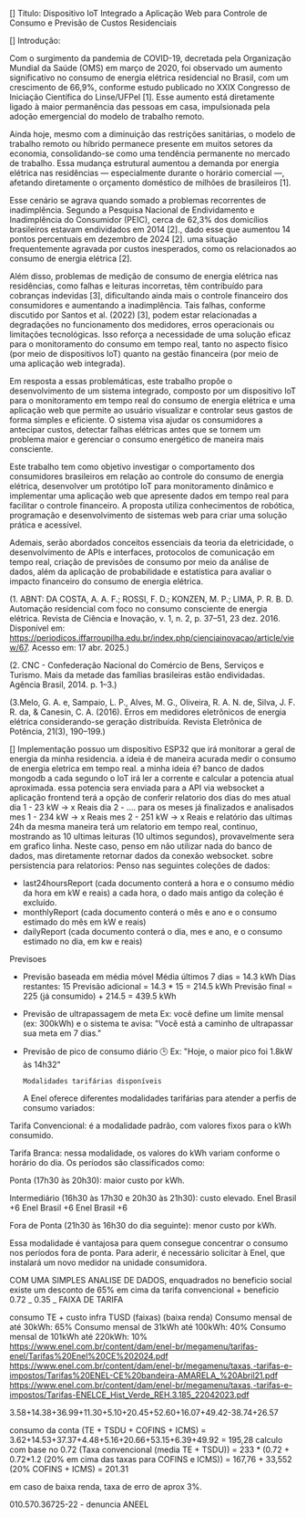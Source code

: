 [] Titulo:
Dispositivo IoT Integrado a Aplicação Web para Controle de Consumo e Previsão de Custos Residenciais

[] Introdução:

Com o surgimento da pandemia de COVID-19, decretada pela Organização Mundial da Saúde (OMS) em março de 2020, foi observado um aumento significativo no consumo de energia elétrica residencial no Brasil, com um crescimento de 66,9%, conforme estudo publicado no XXIX Congresso de Iniciação Científica do Linse/UFPel [1]. Esse aumento está diretamente ligado à maior permanência das pessoas em casa, impulsionada pela adoção emergencial do modelo de trabalho remoto.

Ainda hoje, mesmo com a diminuição das restrições sanitárias, o modelo de trabalho remoto ou híbrido permanece presente em muitos setores da economia, consolidando-se como uma tendência permanente no mercado de trabalho. Essa mudança estrutural aumentou a demanda por energia elétrica nas residências — especialmente durante o horário comercial —, afetando diretamente o orçamento doméstico de milhões de brasileiros [1].

Esse cenário se agrava quando somado a problemas recorrentes de inadimplência. Segundo a Pesquisa Nacional de Endividamento e Inadimplência do Consumidor (PEIC), cerca de 62,3% dos domicílios brasileiros estavam endividados em 2014 [2]., dado esse que aumentou 14 pontos percentuais em dezembro de 2024 [2]. uma situação frequentemente agravada por custos inesperados, como os relacionados ao consumo de energia elétrica [2].

Além disso, problemas de medição de consumo de energia elétrica nas residências, como falhas e leituras incorretas, têm contribuído para cobranças indevidas [3], dificultando ainda mais o controle financeiro dos consumidores e aumentando a inadimplência. Tais falhas, conforme discutido por Santos et al. (2022) [3], podem estar relacionadas a degradações no funcionamento dos medidores, erros operacionais ou limitações tecnológicas. Isso reforça a necessidade de uma solução eficaz para o monitoramento do consumo em tempo real, tanto no aspecto físico (por meio de dispositivos IoT) quanto na gestão financeira (por meio de uma aplicação web integrada).

Em resposta a essas problemáticas, este trabalho propõe o desenvolvimento de um sistema integrado, composto por um dispositivo IoT para o monitoramento em tempo real do consumo de energia elétrica e uma aplicação web que permite ao usuário visualizar e controlar seus gastos de forma simples e eficiente. O sistema visa ajudar os consumidores a antecipar custos, detectar falhas elétricas antes que se tornem um problema maior e gerenciar o consumo energético de maneira mais consciente.

Este trabalho tem como objetivo investigar o comportamento dos consumidores brasileiros em relação ao controle do consumo de energia elétrica, desenvolver um protótipo IoT para monitoramento dinâmico e implementar uma aplicação web que apresente dados em tempo real para facilitar o controle financeiro. A proposta utiliza conhecimentos de robótica, programação e desenvolvimento de sistemas web para criar uma solução prática e acessível.

Ademais, serão abordados conceitos essenciais da teoria da eletricidade, o desenvolvimento de APIs e interfaces, protocolos de comunicação em tempo real, criação de previsões de consumo por meio da análise de dados, além da aplicação de probabilidade e estatística para avaliar o impacto financeiro do consumo de energia elétrica.

(1. ABNT: DA COSTA, A. A. F.; ROSSI, F. D.; KONZEN, M. P.; LIMA, P. R. B. D. Automação residencial com foco no consumo consciente de energia elétrica. Revista de Ciência e Inovação, v. 1, n. 2, p. 37–51, 23 dez. 2016. Disponível em: https://periodicos.iffarroupilha.edu.br/index.php/cienciainovacao/article/view/67. Acesso em: 17 abr. 2025.​)

(2. CNC - Confederação Nacional do Comércio de Bens, Serviços e Turismo. Mais da metade das famílias brasileiras estão endividadas. Agência Brasil, 2014. p. 1–3.)

(3.​Melo, G. A. e, Sampaio, L. P., Alves, M. G., Oliveira, R. A. N. de, Silva, J. F. R. da, & Canesin, C. A. (2016). Erros em medidores eletrônicos de energia elétrica considerando-se geração distribuída. Revista Eletrônica de Potência, 21(3), 190–199.​)

[] Implementação
possuo um dispositivo ESP32 que irá monitorar a geral de energia da minha residencia.
a ideia é de maneira acurada medir o consumo de energia eletrica em tempo real.
a minha ideia é?
banco de dados mongodb
a cada segundo o IoT irá ler a corrente e calcular a potencia atual aproximada.
essa potencia sera enviada para a API via websocket
a aplicação frontend terá a opção de conferir relatorio dos dias do mes atual
dia 1 - 23 kW -> x Reais
dia 2 - ....
para os meses já finalizados e analisados
mes 1 - 234 kW -> x Reais
mes 2 - 251 kW -> x Reais
e relatório das ultimas 24h da mesma maneira
terá um relatorio em tempo real, continuo, mostrando as 10 ultimas leituras (10 ultimos segundos), provavelmente sera em grafico linha. Neste caso, penso em não utilizar nada do banco de dados, mas diretamente retornar dados da conexão websocket.
sobre persistencia para relatorios:
Penso nas seguintes coleções de dados:

- last24hoursReport (cada documento conterá a hora e o consumo médio da hora em kW e reais)
  a cada hora, o dado mais antigo da coleção é excluído.
- monthlyReport (cada documento conterá o mês e ano e o consumo estimado do mês em kW e reais)
- dailyReport (cada documento conterá o dia, mes e ano, e o consumo estimado no dia, em kw e reais)

Previsoes

- Previsão baseada em média móvel
  Média últimos 7 dias = 14.3 kWh
  Dias restantes: 15
  Previsão adicional = 14.3 \* 15 = 214.5 kWh
  Previsão final = 225 (já consumido) + 214.5 = 439.5 kWh
- Previsão de ultrapassagem de meta
  Ex: você define um limite mensal (ex: 300kWh) e o sistema te avisa:
  "Você está a caminho de ultrapassar sua meta em 7 dias."
- Previsão de pico de consumo diário
  🕒 Ex: "Hoje, o maior pico foi 1.8kW às 14h32"

      Modalidades tarifárias disponíveis

  A Enel oferece diferentes modalidades tarifárias para atender a perfis de consumo variados:​

Tarifa Convencional: é a modalidade padrão, com valores fixos para o kWh consumido.​

Tarifa Branca: nessa modalidade, os valores do kWh variam conforme o horário do dia. Os períodos são classificados como:​

Ponta (17h30 às 20h30): maior custo por kWh.​

Intermediário (16h30 às 17h30 e 20h30 às 21h30): custo elevado.​
Enel Brasil
+6
Enel Brasil
+6
Enel Brasil
+6

Fora de Ponta (21h30 às 16h30 do dia seguinte): menor custo por kWh. ​

Essa modalidade é vantajosa para quem consegue concentrar o consumo nos períodos fora de ponta. Para aderir, é necessário solicitar à Enel, que instalará um novo medidor na unidade consumidora.

COM UMA SIMPLES ANALISE DE DADOS, enquadrados no beneficio social existe um desconto de 65% em cima da tarifa convencional + beneficio
0.72 _ 0.35 _ FAIXA DE TARIFA

consumo TE + custo infra TUSD (faixas) (baixa renda)
Consumo mensal de até 30kWh: 65%
Consumo mensal de 31kWh até 100kWh: 40%
Consumo mensal de 101kWh até 220kWh: 10%
https://www.enel.com.br/content/dam/enel-br/megamenu/tarifas-enel/Tarifas%20Enel%20CE%202024.pdf
https://www.enel.com.br/content/dam/enel-br/megamenu/taxas,-tarifas-e-impostos/Tarifas%20ENEL-CE%20bandeira-AMARELA_%20Abril21.pdf
https://www.enel.com.br/content/dam/enel-br/megamenu/taxas,-tarifas-e-impostos/Tarifas-ENELCE_Hist_Verde_REH.3.185_22042023.pdf

3.58+14.38+36.99+11.30+5.10+20.45+52.60+16.07+49.42-38.74+26.57

consumo da conta (TE + TSDU + COFINS + ICMS) = 3.62+14.53+37.37+4.48+5.16+20.66+53.15+6.39+49.92 = 195,28
calculo com base no 0.72 (Taxa convencional (media TE + TSDU)) = 233 * (0.72 + 0.72*1.2 (20% em cima das taxas para COFINS e ICMS)) = 167,76 + 33,552 (20% COFINS + ICMS) = 201.31

em caso de baixa renda, taxa de erro de aprox 3%.

010.570.36725-22 - denuncia ANEEL
